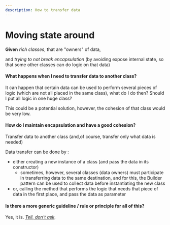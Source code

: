 ```yaml
---
description: How to transfer data
---
```


# Moving state around

**Given** _rich classes_, that are "owners" of data, 

and _trying to not break encapsulation_ \(by avoiding expose internal state, so that some other classes can do logic on that data\)

#### What happens when I need to transfer data to another class?

It can happen that certain data can be used to perform several pieces of logic \(which are not all placed in the same class\), what do I do then? Should I put all logic in one huge class?

This could be a potential solution, however, the cohesion of that class would be very  low.

#### How do I maintain encapsulation and have a good cohesion?

Transfer data to another class \(and,of course, transfer only what data is needed\)

Data transfer can be done by :

* either creating a new instance of a class \(and pass the data in its constructor\)
  * sometimes, however, several classes \(data owners\) must participate in transferring data to the same destination, and for this, the Builder pattern can be used to collect data before instantiating the new class
* or, calling the method that performs the logic that needs that piece of data in the first place, and pass the data as parameter

#### Is there a more generic guideline / rule or principle for all of this?

Yes, it is. [_Tell, don't ask_](https://martinfowler.com/bliki/TellDontAsk.html)_._



